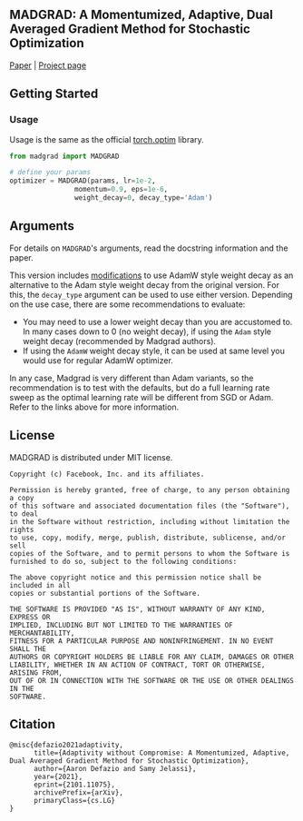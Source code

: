 ## MADGRAD: A Momentumized, Adaptive, Dual Averaged Gradient Method for Stochastic Optimization

[Paper](https://arxiv.org/abs/2101.11075) | [Project page](https://github.com/facebookresearch/madgrad)

## Getting Started

### Usage

Usage is the same as the official [torch.optim](https://pytorch.org/docs/stable/optim.html) library.

```python
from madgrad import MADGRAD

# define your params
optimizer = MADGRAD(params, lr=1e-2,
                momentum=0.9, eps=1e-6,
                weight_decay=0, decay_type='Adam')
```

## Arguments
For details on `MADGRAD`'s arguments, read the docstring information and the paper.

This version includes [modifications](https://github.com/lessw2020/Best-Deep-Learning-Optimizers/blob/master/madgrad/madgrad_wd.py) to use AdamW style weight decay as an alternative to the Adam style weight decay from the original version. For this, the `decay_type` argument can be used to use either version. Depending on the use case, there are some recommendations to evaluate:
- You may need to use a lower weight decay than you are accustomed to. In many cases down to 0 (no weight decay), if using the `Adam` style weight decay (recommended by Madgrad authors).
- If using the `AdamW` weight decay style, it can be used at same level you would use for regular AdamW optimizer.

In any case, Madgrad is very different than Adam variants, so the recommendation is to test with the defaults, but do a full learning rate sweep as the optimal learning rate will be different from SGD or Adam. Refer to the links above for more information.

## License

MADGRAD is distributed under MIT license.

```
Copyright (c) Facebook, Inc. and its affiliates.

Permission is hereby granted, free of charge, to any person obtaining a copy
of this software and associated documentation files (the "Software"), to deal
in the Software without restriction, including without limitation the rights
to use, copy, modify, merge, publish, distribute, sublicense, and/or sell
copies of the Software, and to permit persons to whom the Software is
furnished to do so, subject to the following conditions:

The above copyright notice and this permission notice shall be included in all
copies or substantial portions of the Software.

THE SOFTWARE IS PROVIDED "AS IS", WITHOUT WARRANTY OF ANY KIND, EXPRESS OR
IMPLIED, INCLUDING BUT NOT LIMITED TO THE WARRANTIES OF MERCHANTABILITY,
FITNESS FOR A PARTICULAR PURPOSE AND NONINFRINGEMENT. IN NO EVENT SHALL THE
AUTHORS OR COPYRIGHT HOLDERS BE LIABLE FOR ANY CLAIM, DAMAGES OR OTHER
LIABILITY, WHETHER IN AN ACTION OF CONTRACT, TORT OR OTHERWISE, ARISING FROM,
OUT OF OR IN CONNECTION WITH THE SOFTWARE OR THE USE OR OTHER DEALINGS IN THE
SOFTWARE.

```

## Citation

```
@misc{defazio2021adaptivity,
      title={Adaptivity without Compromise: A Momentumized, Adaptive, Dual Averaged Gradient Method for Stochastic Optimization}, 
      author={Aaron Defazio and Samy Jelassi},
      year={2021},
      eprint={2101.11075},
      archivePrefix={arXiv},
      primaryClass={cs.LG}
}
```